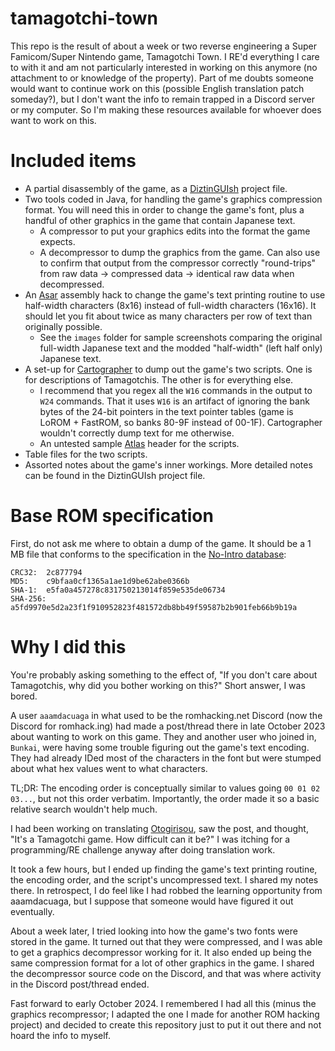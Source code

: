 # tamagotchi-town
This repo is the result of about a week or two reverse engineering a Super Famicom/Super Nintendo game, Tamagotchi Town. I RE'd everything I care to with it and am not particularly interested in working on this anymore (no attachment to or knowledge of the property). Part of me doubts someone would want to continue work on this (possible English translation patch someday?), but I don't want the info to remain trapped in a Discord server or my computer. So I'm making these resources available for whoever does want to work on this.

# Included items
- A partial disassembly of the game, as a [DiztinGUIsh](https://github.com/IsoFrieze/DiztinGUIsh) project file.
- Two tools coded in Java, for handling the game's graphics compression format. You will need this in order to change the game's font, plus a handful of other graphics in the game that contain Japanese text.
  - A compressor to put your graphics edits into the format the game expects.
  - A decompressor to dump the graphics from the game. Can also use to confirm that output from the compressor correctly "round-trips" from raw data -> compressed data -> identical raw data when decompressed.
- An [Asar](https://github.com/RPGHacker/asar) assembly hack to change the game's text printing routine to use half-width characters (8x16) instead of full-width characters (16x16). It should let you fit about twice as many characters per row of text than originally possible.
  - See the `images` folder for sample screenshots comparing the original full-width Japanese text and the modded "half-width" (left half only) Japanese text.
- A set-up for [Cartographer](https://www.romhacking.net/utilities/647/) to dump out the game's two scripts. One is for descriptions of Tamagotchis. The other is for everything else.
  - I recommend that you regex all the `W16` commands in the output to `W24` commands. That it uses `W16` is an artifact of ignoring the bank bytes of the 24-bit pointers in the text pointer tables (game is LoROM + FastROM, so banks 80-9F instead of 00-1F). Cartographer wouldn't correctly dump text for me otherwise.
  - An untested sample [Atlas](https://www.romhacking.net/utilities/224/) header for the scripts.
- Table files for the two scripts.
- Assorted notes about the game's inner workings. More detailed notes can be found in the DiztinGUIsh project file.

# Base ROM specification
First, do not ask me where to obtain a dump of the game. It should be a 1 MB file that conforms to the specification in the [No-Intro database](https://datomatic.no-intro.org/index.php?page=show_record&s=49&n=2979):
```
CRC32:	2c877794
MD5:	c9bfaa0cf1365a1ae1d9be62abe0366b
SHA-1:	e5fa0a457278c831750213014f859e535de06734
SHA-256:	a5fd9970e5d2a23f1f910952823f481572db8bb49f59587b2b901feb66b9b19a
```

# Why I did this
You're probably asking something to the effect of, "If you don't care about Tamagotchis, why did you bother working on this?" Short answer, I was bored.

A user `aaamdacuaga` in what used to be the romhacking.net Discord (now the Discord for romhack.ing) had made a post/thread there in late October 2023 about wanting to work on this game. They and another user who joined in, `Bunkai`, were having some trouble figuring out the game's text encoding. They had already IDed most of the characters in the font but were stumped about what hex values went to what characters.

TL;DR: The encoding order is conceptually similar to values going `00 01 02 03...`, but not this order verbatim. Importantly, the order made it so a basic relative search wouldn't help much.

I had been working on translating [Otogirisou](https://github.com/ButThouMust/otogirisou-en-beta), saw the post, and thought, "It's a Tamagotchi game. How difficult can it be?" I was itching for a programming/RE challenge anyway after doing translation work.

It took a few hours, but I ended up finding the game's text printing routine, the encoding order, and the script's uncompressed text. I shared my notes there. In retrospect, I do feel like I had robbed the learning opportunity from aaamdacuaga, but I suppose that someone would have figured it out eventually.

About a week later, I tried looking into how the game's two fonts were stored in the game. It turned out that they were compressed, and I was able to get a graphics decompressor working for it. It also ended up being the same compression format for a lot of other graphics in the game. I shared the decompressor source code on the Discord, and that was where activity in the Discord post/thread ended.

Fast forward to early October 2024. I remembered I had all this (minus the graphics recompressor; I adapted the one I made for another ROM hacking project) and decided to create this repository just to put it out there and not hoard the info to myself.
